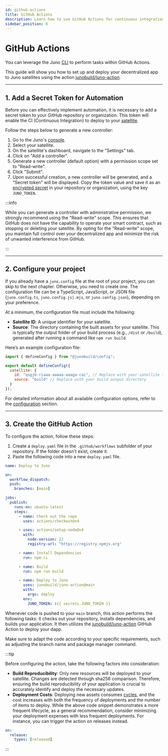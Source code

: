 ```yaml
---
id: github-actions
title: GitHub Actions
description: Learn how to use GitHub Actions for continuous integration and deployment.
sidebar_position: 8
---
```


# GitHub Actions

You can leverage the Juno [CLI] to perform tasks within GitHub Actions.

This guide will show you how to set up and deploy your decentralized app to Juno satellites using the action [junobuild/juno-action](https://github.com/junobuild/juno-action).

---

## 1. Add a Secret Token for Automation

Before you can effectively implement automation, it is necessary to add a secret token to your GitHub repository or organization. This token will enable the CI (Continuous Integration) to deploy to your [satellite].

Follow the steps below to generate a new controller:

1. Go to the Juno's [console](https://console.juno.build).
2. Select your satellite.
3. On the satellite's dashboard, navigate to the "Settings" tab.
4. Click on "Add a controller".
5. Generate a new controller (default option) with a permission scope set to "Read-write".
6. Click "Submit".
7. Upon successful creation, a new controller will be generated, and a "Secret token" will be displayed. Copy the token value and save it as an [encrypted secret](https://docs.github.com/en/actions/security-guides/encrypted-secrets) in your repository or organization, using the key `JUNO_TOKEN`.

:::info

While you can generate a controller with administrative permission, we strongly recommend using the "Read-write" scope. This ensures that GitHub does not have the capability to operate your smart contract, such as stopping or deleting your satellite. By opting for the "Read-write" scope, you maintain full control over your decentralized app and minimize the risk of unwanted interference from GitHub.

:::

---

## 2. Configure your project

If you already have a `juno.config` file at the root of your project, you can skip to the next chapter. Otherwise, you need to create one. The configuration file can be a TypeScript, JavaScript, or JSON file (`juno.config.ts`, `juno.config.js|.mjs`, or `juno.config.json`), depending on your preference.

At a minimum, the configuration file must include the following:

- **Satellite ID**: A unique identifier for your satellite.
- **Source**: The directory containing the built assets for your satellite. This is typically the output folder of your build process (e.g., `/dist` or `/build`), generated after running a command like `npm run build`.

Here’s an example configuration file:

```javascript
import { defineConfig } from "@junobuild/config";

export default defineConfig({
  satellite: {
    id: "qsgjb-riaaa-aaaaa-aaaga-cai", // Replace with your satellite ID
    source: "build" // Replace with your build output directory
  }
});
```

For detailed information about all available configuration options, refer to the [configuration](../miscellaneous/configuration.mdx) section.

---

## 3. Create the GitHub Action

To configure the action, follow these steps:

1. Create a `deploy.yaml` file in the `.github/workflows` subfolder of your repository. If the folder doesn't exist, create it.
2. Paste the following code into a new `deploy.yaml` file.

```yaml
name: Deploy to Juno

on:
  workflow_dispatch:
  push:
    branches: [main]

jobs:
  publish:
    runs-on: ubuntu-latest
    steps:
      - name: Check out the repo
        uses: actions/checkout@v4

      - uses: actions/setup-node@v4
        with:
          node-version: 22
          registry-url: "https://registry.npmjs.org"

      - name: Install Dependencies
        run: npm ci

      - name: Build
        run: npm run build

      - name: Deploy to Juno
        uses: junobuild/juno-action@main
        with:
          args: deploy
        env:
          JUNO_TOKEN: ${{ secrets.JUNO_TOKEN }}
```

Whenever code is pushed to your `main` branch, this action performs the following tasks: it checks out your repository, installs dependencies, and builds your application. It then utilizes the [junobuild/juno-action](https://github.com/junobuild/juno-action) GitHub Action to deploy your dapp.

Make sure to adapt the code according to your specific requirements, such as adjusting the branch name and package manager command.

:::tip

Before configuring the action, take the following factors into consideration:

- **Build Reproducibility**: Only new resources will be deployed to your satellite. Changes are detected through sha256 comparison. Therefore, ensuring the build reproducibility of your application is crucial to accurately identify and deploy the necessary updates.
- **Deployment Costs**: Deploying new assets consumes [cycles], and the cost increases with both the frequency of deployments and the number of items to deploy. While the above code snippet demonstrates a more frequent lifecycle, as a general recommendation, consider minimizing your deployment expenses with less frequent deployments. For instance, you can trigger the action on releases instead.

```yaml
on:
  release:
    types: [released]
```

:::

[CLI]: ../miscellaneous/cli.mdx
[satellite]: ../terminology.md#satellite
[cycles]: ../terminology.md#cycles
